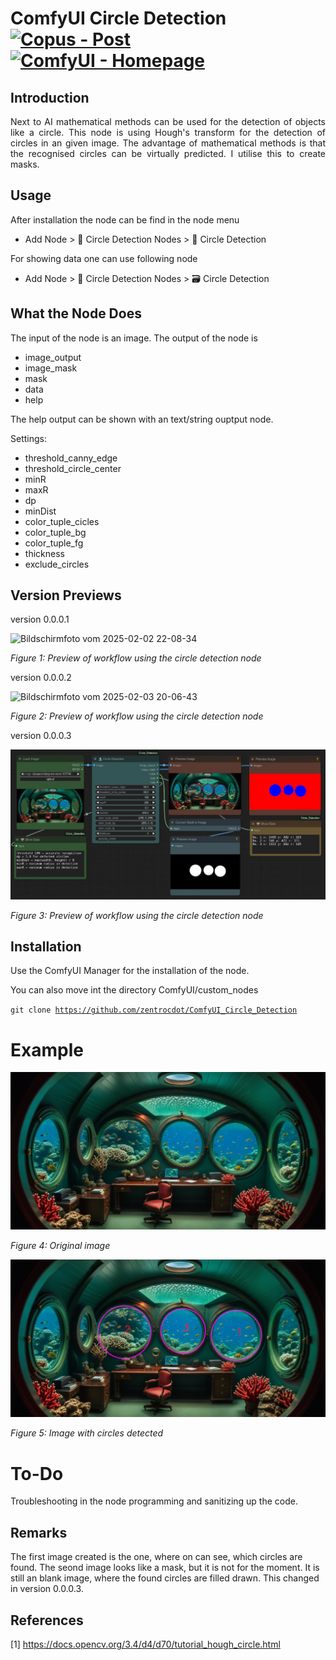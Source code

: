 # ComfyUI Circle Detection [![Copus - Post](https://img.shields.io/badge/Copus-Post-00aaee)](https://www.copus.io/work/93ba7f55a26845cd9666854a750a80f1) [![ComfyUI - Homepage](https://img.shields.io/badge/ComfyUI-Homepage-aa00ee)](https://github.com/comfyanonymous/ComfyUI)

## Introduction

<p align="justify">Next to AI mathematical methods can be used for the detection of objects like a circle. This node is using Hough's transform for the detection of circles in an given image. The advantage of mathematical methods is that the recognised circles can be virtually predicted. I utilise this to create masks.</p>

## Usage

After installation the node can be find in the node menu

* Add Node > 🧬 Circle Detection Nodes > 🔬 Circle Detection

For showing data one can use following node

* Add Node > 🧬 Circle Detection Nodes > 🗃 Circle Detection

## What the Node Does

The input of the node is an image. The output of the node is

+ image_output
+ image_mask
+ mask
+ data
+ help

The help output can be shown with an text/string ouptput node. 

Settings:

- threshold_canny_edge
- threshold_circle_center
- minR
- maxR
- dp
- minDist
- color_tuple_cicles
- color_tuple_bg
- color_tuple_fg
- thickness
- exclude_circles

## Version Previews

version 0.0.0.1

![Bildschirmfoto vom 2025-02-02 22-08-34](https://github.com/user-attachments/assets/60386026-9e15-4508-b6d9-dade02bb44d7)

*Figure 1: Preview of workflow using the circle detection node* 

version 0.0.0.2

![Bildschirmfoto vom 2025-02-03 20-06-43](https://github.com/user-attachments/assets/95ec4a2e-f0f6-4ba7-8a89-c3fdf6b1125f)

*Figure 2: Preview of workflow using the circle detection node* 

version 0.0.0.3

<img src="./images/ComfyUI_0010.jpeg" alt="button panel" width="512">

*Figure 3: Preview of workflow using the circle detection node* 

## Installation

Use the ComfyUI Manager for the installation of the node.

You can also move int the directory ComfyUI/custom_nodes

<code>git clone https://github.com/zentrocdot/ComfyUI_Circle_Detection</code>

# Example

<img src="./images/ComfyUI_0001.jpeg" alt="button panel" width="512">
<p><i>Figure 4: Original image</i></p>

<img src="./images/ComfyUI_0002.jpeg" alt="button panel" width="512">
<p><i>Figure 5: Image with circles detected</i></p>

# To-Do

Troubleshooting in the node programming and sanitizing up the code.

## Remarks

The first image created is the one, where on can see, which circles are found. The seond image looks like a mask, but it is not for the moment. 
It is still an blank image, where the found circles are filled drawn. This changed in version 0.0.0.3.

## References

[1] https://docs.opencv.org/3.4/d4/d70/tutorial_hough_circle.html
